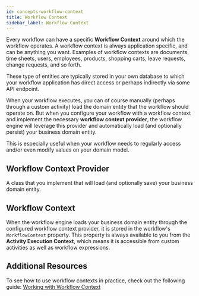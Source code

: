 ```yaml
---
id: concepts-workflow-context
title: Workflow Context
sidebar_label: Workflow Context
---
```


Every workflow can have a specific **Workflow Context** around which the workflow operates.
A workflow context is always application specific, and can be anything you want.
Examples of workflow contexts are documents, time sheets, users, employees, products, shopping carts, leave requests, change requests, and so forth.

These type of entities are typically stored in your own database to which your workflow application has direct access or perhaps indirectly via some API endpoint.

When your workflow executes, you can of course manually (perhaps through a custom activity) load the domain entity that the workflow should operate on.
But when you configure your workflow with a workflow context and implement the necessary **workflow context provider**, the workflow engine will leverage this provider and automatically load (and optionally persist) your business domain entity.  

This is especially useful when your workflow needs to regularly access and/or even modify values on your domain model.

## Workflow Context Provider

A class that you implement that will load (and optionally save) your business domain entity.

## Workflow Context

When the workflow engine loads your business domain entity through the configured workflow context provider, it is stored in the workflow's `WorkflowContext` property.
This property is always available to you from the **Activity Execution Context**, which means it is accessible from custom activities as well as workflow expressions.

## Additional Resources

To see how to use workflow contexts in practice, check out the following guide: [Working with Workflow Context](guides/guides-workflow-contexts.md)